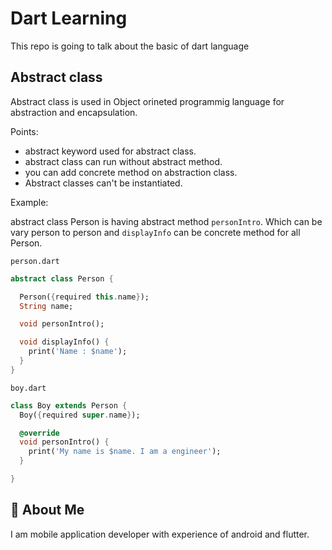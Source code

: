 # Dart Learning

This repo is going to talk about the basic of dart language


## Abstract class

Abstract class is used in Object orineted programmig language for abstraction and encapsulation.


Points:

- abstract keyword used for abstract class.
- abstract class can run without abstract method.
- you can add concrete method on abstraction class.
- Abstract classes can't be instantiated.

Example:

abstract class Person is having abstract method `personIntro`. Which can be vary person to person and `displayInfo` can be concrete method for all Person.

`person.dart`

```dart
abstract class Person {

  Person({required this.name});
  String name;

  void personIntro();

  void displayInfo() {
    print('Name : $name');
  }
}

```
`boy.dart`
```dart
class Boy extends Person {
  Boy({required super.name});

  @override
  void personIntro() {
    print('My name is $name. I am a engineer');
  }

}
```






## 🚀 About Me
I am mobile application developer with experience of android and flutter.